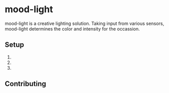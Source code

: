 # mood-light

mood-light is a creative lighting solution. Taking input from various sensors, mood-light determines the color and intensity for the occassion.

## Setup

1. 
2. 
3. 

## Contributing

